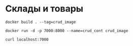 # Склады и товары

```
docker build . --tag=crud_image
```

```
docker run -d -p 7000:8000 --name=crud_cont crud_image
```

```
curl localhost:7000
```
